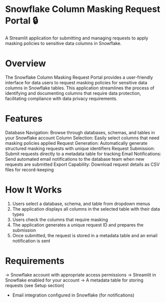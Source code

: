# Snowflake Column Masking Request Portal 🔒
A Streamlit application for submitting and managing requests to apply masking policies to sensitive data columns in Snowflake.

# Overview
The Snowflake Column Masking Request Portal provides a user-friendly interface for data users to request masking policies for sensitive data columns in Snowflake tables. This application streamlines the process of identifying and documenting columns that require data protection, facilitating compliance with data privacy requirements.

# Features

  Database Navigation: Browse through databases, schemas, and tables in your Snowflake account
  Column Selection: Easily select columns that need masking policies applied
  Request Generation: Automatically generate structured masking requests with unique identifiers
  Request Submission: Submit requests directly to a metadata table for tracking
  Email Notifications: Send automated email notifications to the database team when new requests are submitted
  Export Capability: Download request details as CSV files for record-keeping

# How It Works

1. Users select a database, schema, and table from dropdown menus
2. The application displays all columns in the selected table with their data types
3. Users check the columns that require masking
4. The application generates a unique request ID and prepares the submission
5. Once submitted, the request is stored in a metadata table and an email notification is sent

# Requirements

-> Snowflake account with appropriate access permissions
-> Streamlit in Snowflake enabled for your account
-> A metadata table for storing requests (see Setup section)
* Email integration configured in Snowflake (for notifications)

